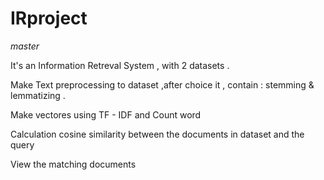 # IRproject 
*master*

It's an Information Retreval System , with 2 datasets .


Make Text preprocessing to dataset ,after choice it , contain : stemming & lemmatizing .

Make vectores using TF - IDF and Count word

Calculation cosine similarity between the documents in dataset and the query

View the matching documents
